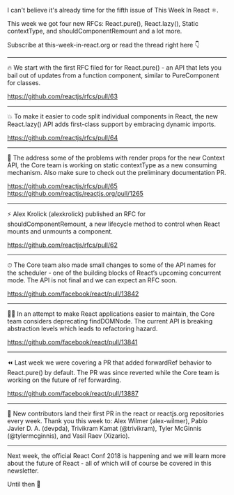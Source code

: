 I can't believe it's already time for the fifth issue of This Week In React ⚛️.

This week we got four new RFCs: React.pure(), React.lazy(), Static contextType, and shouldComponentRemount and a lot more.

Subscribe at this-week-in-react.org or read the thread right here 👇

---

🔥 We start with the first RFC filed for for React.pure() - an API that lets you bail out of updates from a function component, similar to PureComponent for classes.

https://github.com/reactjs/rfcs/pull/63

---

💥 To make it easier to code split individual components in React, the new React.lazy() API adds first-class support by embracing dynamic imports.

https://github.com/reactjs/rfcs/pull/64

---

🚀 The address some of the problems with render props for the new Context API, the Core team is working on static contextType as a new consuming mechanism. Also make sure to check out the preliminary documentation PR.

https://github.com/reactjs/rfcs/pull/65
https://github.com/reactjs/reactjs.org/pull/1265

---

⚡️ Alex Krolick (alexkrolick) published an RFC for shouldComponentRemount, a new lifecycle method to control when React mounts and unmounts a component.

https://github.com/reactjs/rfcs/pull/62

---

⏱ The Core team also made small changes to some of the API names for the scheduler - one of the building blocks of React’s upcoming concurrent mode. The API is not final and we can expect an RFC soon.

https://github.com/facebook/react/pull/13842

---

🕵️‍♀️ In an attempt to make React applications easier to maintain, the Core team considers deprecating findDOMNode. The current API is breaking abstraction levels which leads to refactoring hazard.

https://github.com/facebook/react/pull/13841

---

⏪ Last week we were covering a PR that added forwardRef behavior to React.pure() by default. The PR was since reverted while the Core team is working on the future of ref forwarding.

https://github.com/facebook/react/pull/13887

---

🙌 New contributors land their first PR in the react or reactjs.org repositories every week. Thank you this week to: Alex Wilmer (alex-wilmer), Pablo Javier D. A. (devpda), Trivikram Kamat (@trivikram), Tyler McGinnis (@tylermcginnis), and Vasil Raev (Xizario).

---

Next week, the official React Conf 2018 is happening and we will learn more about the future of React - all of which will of course be covered in this newsletter.

Until then 👋
